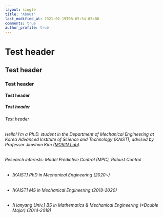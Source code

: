 ```yaml
---
layout: single
title: "About"
last_modified_at: 2021-02-19T08:05:34-05:00
comments: true
author_profile: true
---
```



# Test header
## Test header
### Test header
#### Test header
##### Test header
###### Test header

###### Hello! I’m a Ph.D. student in the Department of Mechanical Engineering at Korea Advanced Institute of Science and Technology (KAIST), advised by Professor Jinwhan Kim ([MORIN Lab](http://morin.kaist.ac.kr/)). 

###### Research interests: Model Predictive Control (MPC), Robust Control

<h5>

* ###### [KAIST] PhD in Mechanical Engineering (2020~) 
* ###### [KAIST] MS in Mechanical Engineering (2018-2020)
* ###### [Hanyang Univ.] BS in Mathematics & Mechanical Engineering (*Double Major) (2014-2018) 
  
</h5>
